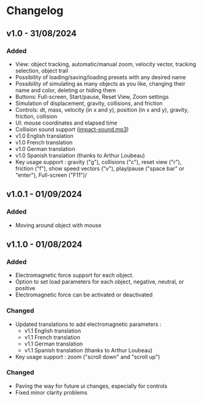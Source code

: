 # Changelog

## v1.0 - 31/08/2024

### Added

- View: object tracking, automatic/manual zoom, velocity vector, tracking selection, object trail
- Possibility of loading/saving/loading presets with any desired name
- Possibility of simulating as many objects as you like, changing their name and color, deleting or hiding them
- Buttons: Full-screen, Start/pause, Reset View, Zoom settings
- Simulation of displacement, gravity, collisions, and friction
- Controls: dt, mass, velocity (in x and y), position (in x and y), gravity, friction, collision
- UI: mouse coordinates and elapsed time
- Collision sound support ([impact-sound.mp3](https://github.com/Wartets/N-Body-Problem/blob/main/sound/impact-sound.mp3))
- v1.0 English translation
- v1.0 French translation
- v1.0 German translation
- v1.0 Spanish translation (thanks to Arthur Loubeau)
- Key usage support : gravity ("g"), collisions ("c"), reset view ("r"), friction ("f"), show speed vectors ("v"), play/pause ("space bar" or "enter"), Full-screen ("F11")/

## v1.0.1 - 01/09/2024

### Added

- Moving around object with mouse

## v1.1.0 - 01/08/2024

### Added

- Electromagnetic force support for each object.
- Option to set load parameters for each object, negative, neutral, or positive
- Electromagnetic force can be activated or deactivated

### Changed

- Updated translations to add electromagnetic parameters :
  - v1.1 English translation
  - v1.1 French translation
  - v1.1 German translation
  - v1.1 Spanish translation (thanks to Arthur Loubeau)
- Key usage support : zoom ("scroll down" and "scroll up")

### Changed

- Paving the way for future ui changes, especially for controls
- Fixed minor clarity problems
